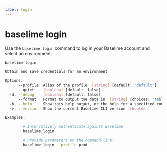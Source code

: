 ```yaml
---
label: login
---
```


# baselime login

Use the `baselime login` command to log in your Baselime account and select an environment.

```bash :icon-terminal: terminal
baselime login

Obtain and save credentials for an environment

Options:
      --profile  Alias of the profile  [string] [default: "default"]
      --quiet    [boolean] [default: false]
  -d, --debug    [boolean] [default: false]
      --format   Format to output the data in  [string] [choices: "table", "json"] [default: "table"]
  -h, --help     Show this help output, or the help for a specified command or subcommand  [boolean]
  -v, --version  Show the current Baselime CLI version  [boolean]

Examples:

        # Intercatively authenticate against Baselime:
        baselime login

        # Provide parameters on the command-line:
        baselime login --profile prod

```
